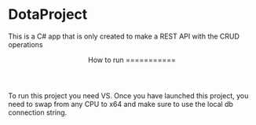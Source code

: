 # DotaProject
This is a C# app that is only created to make a REST API with the CRUD operations

<header>
How to run 
===========
</header>

To run this project you need VS. Once you have launched this project, you need to swap from any CPU to x64 and make sure to use the local db connection string. 
